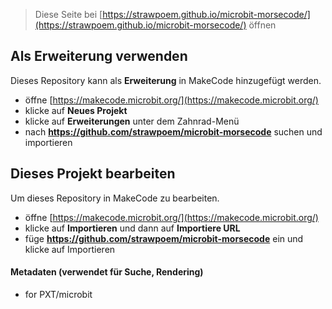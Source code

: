 
> Diese Seite bei [https://strawpoem.github.io/microbit-morsecode/](https://strawpoem.github.io/microbit-morsecode/) öffnen

## Als Erweiterung verwenden

Dieses Repository kann als **Erweiterung** in MakeCode hinzugefügt werden.

* öffne [https://makecode.microbit.org/](https://makecode.microbit.org/)
* klicke auf **Neues Projekt**
* klicke auf **Erweiterungen** unter dem Zahnrad-Menü
* nach **https://github.com/strawpoem/microbit-morsecode** suchen und importieren

## Dieses Projekt bearbeiten

Um dieses Repository in MakeCode zu bearbeiten.

* öffne [https://makecode.microbit.org/](https://makecode.microbit.org/)
* klicke auf **Importieren** und dann auf **Importiere URL**
* füge **https://github.com/strawpoem/microbit-morsecode** ein und klicke auf Importieren

#### Metadaten (verwendet für Suche, Rendering)

* for PXT/microbit
<script src="https://makecode.com/gh-pages-embed.js"></script><script>makeCodeRender("{{ site.makecode.home_url }}", "{{ site.github.owner_name }}/{{ site.github.repository_name }}");</script>
